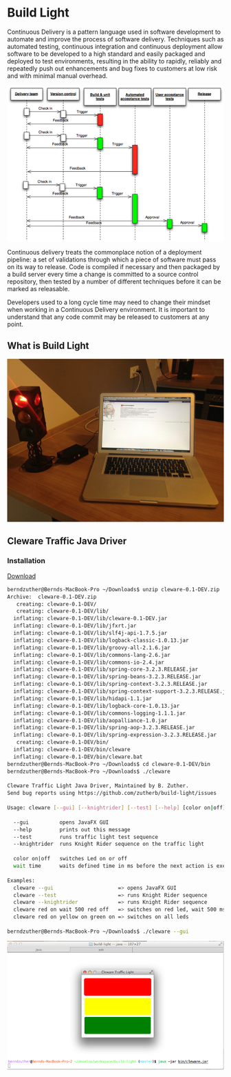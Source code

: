 Build Light
===========

Continuous Delivery is a pattern language used in software development to automate and improve the process of
software delivery. Techniques such as automated testing, continuous integration and continuous deployment allow
software to be developed to a high standard and easily packaged and deployed to test environments, resulting in
the ability to rapidly, reliably and repeatedly push out enhancements and bug fixes to customers at low risk and
with minimal manual overhead.

![Continuous Delivery process diagram](picture/Continuous_Delivery_process_diagram.png)

Continuous delivery treats the commonplace notion of a deployment pipeline: a set of validations through which a piece
of software must pass on its way to release. Code is compiled if necessary and then packaged by a build server
every time a change is committed to a source control repository, then tested by a number of different techniques
before it can be marked as releasable.

Developers used to a long cycle time may need to change their mindset when working in a Continuous Delivery environment.
It is important to understand that any code commit may be released to customers at any point.

What is Build Light
-------------------

![Build Light](picture/Build-Light.jpg)

Cleware Traffic Java Driver
---------------------------

### Installation ###

[Download](http://h1994633.stratoserver.net:9090/job/Build-Light/lastSuccessfulBuild/artifact/driver/cleware/build/distributions/cleware-0.1-DEV.zip)

```bash
berndzuther@Bernds-MacBook-Pro ~/Downloads$ unzip cleware-0.1-DEV.zip
Archive:  cleware-0.1-DEV.zip
   creating: cleware-0.1-DEV/
   creating: cleware-0.1-DEV/lib/
  inflating: cleware-0.1-DEV/lib/cleware-0.1-DEV.jar
  inflating: cleware-0.1-DEV/lib/jfxrt.jar
  inflating: cleware-0.1-DEV/lib/slf4j-api-1.7.5.jar
  inflating: cleware-0.1-DEV/lib/logback-classic-1.0.13.jar
  inflating: cleware-0.1-DEV/lib/groovy-all-2.1.6.jar
  inflating: cleware-0.1-DEV/lib/commons-lang-2.6.jar
  inflating: cleware-0.1-DEV/lib/commons-io-2.4.jar
  inflating: cleware-0.1-DEV/lib/spring-core-3.2.3.RELEASE.jar
  inflating: cleware-0.1-DEV/lib/spring-beans-3.2.3.RELEASE.jar
  inflating: cleware-0.1-DEV/lib/spring-context-3.2.3.RELEASE.jar
  inflating: cleware-0.1-DEV/lib/spring-context-support-3.2.3.RELEASE.jar
  inflating: cleware-0.1-DEV/lib/hidapi-1.1.jar
  inflating: cleware-0.1-DEV/lib/logback-core-1.0.13.jar
  inflating: cleware-0.1-DEV/lib/commons-logging-1.1.1.jar
  inflating: cleware-0.1-DEV/lib/aopalliance-1.0.jar
  inflating: cleware-0.1-DEV/lib/spring-aop-3.2.3.RELEASE.jar
  inflating: cleware-0.1-DEV/lib/spring-expression-3.2.3.RELEASE.jar
   creating: cleware-0.1-DEV/bin/
  inflating: cleware-0.1-DEV/bin/cleware
  inflating: cleware-0.1-DEV/bin/cleware.bat
berndzuther@Bernds-MacBook-Pro ~/Downloads$ cd cleware-0.1-DEV/bin
berndzuther@Bernds-MacBook-Pro ~/Downloads$ ./cleware

Cleware Traffic Light Java Driver, Maintained by B. Zuther.
Send bug reports using https://github.com/zutherb/build-light/issues

Usage: cleware [--gui] [--knightrider] [--test] [--help] [color on|off] [wait time]

  --gui          opens JavaFX GUI
  --help         prints out this message
  --test         runs traffic light test sequence
  --knightrider  runs Knight Rider sequence on the traffic light

  color on|off   switches Led on or off
  wait time      waits defined time in ms before the next action is executed

Examples:
  cleware --gui                     => opens JavaFX GUI
  cleware --test                    => runs Knight Rider sequence
  cleware --knightrider             => runs Knight Rider sequence
  cleware red on wait 500 red off   => switches on red led, wait 500 ms, switches off red led
  cleware red on yellow on green on => switches on all leds

berndzuther@Bernds-MacBook-Pro ~/Downloads$ ./cleware --gui
```
![Cleware Java GUI](picture/driver-gui-screen.png)

